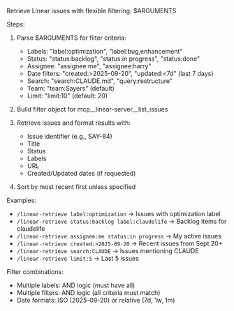 Retrieve Linear issues with flexible filtering: $ARGUMENTS

Steps:
1. Parse $ARGUMENTS for filter criteria:
   - Labels: "label:optimization", "label:bug,enhancement"
   - Status: "status:backlog", "status:in progress", "status:done"
   - Assignee: "assignee:me", "assignee:harry"
   - Date filters: "created:>2025-09-20", "updated:<7d" (last 7 days)
   - Search: "search:CLAUDE.md", "query:restructure"
   - Team: "team:Sayers" (default)
   - Limit: "limit:10" (default: 20)

2. Build filter object for mcp__linear-server__list_issues

3. Retrieve issues and format results with:
   - Issue identifier (e.g., SAY-84)
   - Title
   - Status
   - Labels
   - URL
   - Created/Updated dates (if requested)

4. Sort by most recent first unless specified

Examples:
- `/linear-retrieve label:optimization` → Issues with optimization label
- `/linear-retrieve status:backlog label:claudelife` → Backlog items for claudelife
- `/linear-retrieve assignee:me status:in progress` → My active issues
- `/linear-retrieve created:>2025-09-20` → Recent issues from Sept 20+
- `/linear-retrieve search:CLAUDE` → Issues mentioning CLAUDE
- `/linear-retrieve limit:5` → Last 5 issues

Filter combinations:
- Multiple labels: AND logic (must have all)
- Multiple filters: AND logic (all criteria must match)
- Date formats: ISO (2025-09-20) or relative (7d, 1w, 1m)
